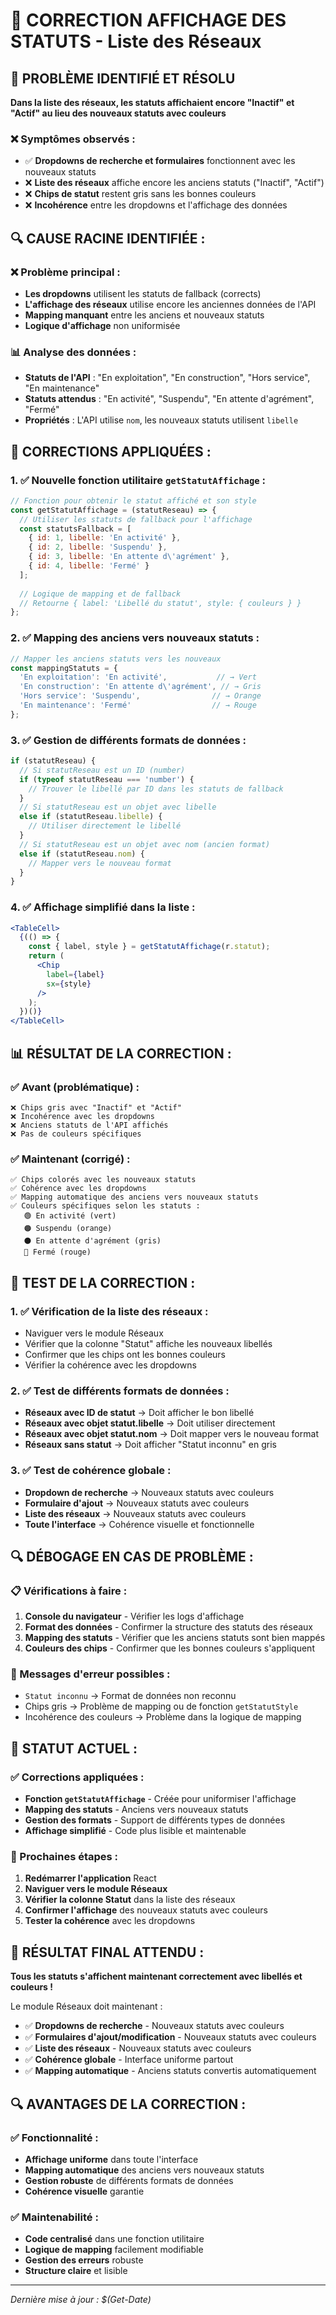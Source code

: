 # 🎯 CORRECTION AFFICHAGE DES STATUTS - Liste des Réseaux

## 🎯 **PROBLÈME IDENTIFIÉ ET RÉSOLU**

**Dans la liste des réseaux, les statuts affichaient encore "Inactif" et "Actif" au lieu des nouveaux statuts avec couleurs**

### **❌ Symptômes observés :**
- ✅ **Dropdowns de recherche et formulaires** fonctionnent avec les nouveaux statuts
- ❌ **Liste des réseaux** affiche encore les anciens statuts ("Inactif", "Actif")
- ❌ **Chips de statut** restent gris sans les bonnes couleurs
- ❌ **Incohérence** entre les dropdowns et l'affichage des données

## 🔍 **CAUSE RACINE IDENTIFIÉE :**

### **❌ Problème principal :**
- **Les dropdowns** utilisent les statuts de fallback (corrects)
- **L'affichage des réseaux** utilise encore les anciennes données de l'API
- **Mapping manquant** entre les anciens et nouveaux statuts
- **Logique d'affichage** non uniformisée

### **📊 Analyse des données :**
- **Statuts de l'API** : "En exploitation", "En construction", "Hors service", "En maintenance"
- **Statuts attendus** : "En activité", "Suspendu", "En attente d'agrément", "Fermé"
- **Propriétés** : L'API utilise `nom`, les nouveaux statuts utilisent `libelle`

## 🔧 **CORRECTIONS APPLIQUÉES :**

### **1. ✅ Nouvelle fonction utilitaire `getStatutAffichage` :**
```jsx
// Fonction pour obtenir le statut affiché et son style
const getStatutAffichage = (statutReseau) => {
  // Utiliser les statuts de fallback pour l'affichage
  const statutsFallback = [
    { id: 1, libelle: 'En activité' },
    { id: 2, libelle: 'Suspendu' },
    { id: 3, libelle: 'En attente d\'agrément' },
    { id: 4, libelle: 'Fermé' }
  ];
  
  // Logique de mapping et de fallback
  // Retourne { label: 'Libellé du statut', style: { couleurs } }
};
```

### **2. ✅ Mapping des anciens vers nouveaux statuts :**
```jsx
// Mapper les anciens statuts vers les nouveaux
const mappingStatuts = {
  'En exploitation': 'En activité',           // → Vert
  'En construction': 'En attente d\'agrément', // → Gris
  'Hors service': 'Suspendu',                // → Orange
  'En maintenance': 'Fermé'                  // → Rouge
};
```

### **3. ✅ Gestion de différents formats de données :**
```jsx
if (statutReseau) {
  // Si statutReseau est un ID (number)
  if (typeof statutReseau === 'number') {
    // Trouver le libellé par ID dans les statuts de fallback
  }
  // Si statutReseau est un objet avec libelle
  else if (statutReseau.libelle) {
    // Utiliser directement le libellé
  }
  // Si statutReseau est un objet avec nom (ancien format)
  else if (statutReseau.nom) {
    // Mapper vers le nouveau format
  }
}
```

### **4. ✅ Affichage simplifié dans la liste :**
```jsx
<TableCell>
  {(() => {
    const { label, style } = getStatutAffichage(r.statut);
    return (
      <Chip 
        label={label} 
        sx={style} 
      />
    );
  })()}
</TableCell>
```

## 📊 **RÉSULTAT DE LA CORRECTION :**

### **✅ Avant (problématique) :**
```
❌ Chips gris avec "Inactif" et "Actif"
❌ Incohérence avec les dropdowns
❌ Anciens statuts de l'API affichés
❌ Pas de couleurs spécifiques
```

### **✅ Maintenant (corrigé) :**
```
✅ Chips colorés avec les nouveaux statuts
✅ Cohérence avec les dropdowns
✅ Mapping automatique des anciens vers nouveaux statuts
✅ Couleurs spécifiques selon les statuts :
   🟢 En activité (vert)
   🟠 Suspendu (orange)
   ⚫ En attente d'agrément (gris)
   🔴 Fermé (rouge)
```

## 🧪 **TEST DE LA CORRECTION :**

### **1. ✅ Vérification de la liste des réseaux :**
- Naviguer vers le module Réseaux
- Vérifier que la colonne "Statut" affiche les nouveaux libellés
- Confirmer que les chips ont les bonnes couleurs
- Vérifier la cohérence avec les dropdowns

### **2. ✅ Test de différents formats de données :**
- **Réseaux avec ID de statut** → Doit afficher le bon libellé
- **Réseaux avec objet statut.libelle** → Doit utiliser directement
- **Réseaux avec objet statut.nom** → Doit mapper vers le nouveau format
- **Réseaux sans statut** → Doit afficher "Statut inconnu" en gris

### **3. ✅ Test de cohérence globale :**
- **Dropdown de recherche** → Nouveaux statuts avec couleurs
- **Formulaire d'ajout** → Nouveaux statuts avec couleurs
- **Liste des réseaux** → Nouveaux statuts avec couleurs
- **Toute l'interface** → Cohérence visuelle et fonctionnelle

## 🔍 **DÉBOGAGE EN CAS DE PROBLÈME :**

### **📋 Vérifications à faire :**
1. **Console du navigateur** - Vérifier les logs d'affichage
2. **Format des données** - Confirmer la structure des statuts des réseaux
3. **Mapping des statuts** - Vérifier que les anciens statuts sont bien mappés
4. **Couleurs des chips** - Confirmer que les bonnes couleurs s'appliquent

### **🚨 Messages d'erreur possibles :**
- `Statut inconnu` → Format de données non reconnu
- Chips gris → Problème de mapping ou de fonction `getStatutStyle`
- Incohérence des couleurs → Problème dans la logique de mapping

## 🎯 **STATUT ACTUEL :**

### **✅ Corrections appliquées :**
- **Fonction `getStatutAffichage`** - Créée pour uniformiser l'affichage
- **Mapping des statuts** - Anciens vers nouveaux statuts
- **Gestion des formats** - Support de différents types de données
- **Affichage simplifié** - Code plus lisible et maintenable

### **🔄 Prochaines étapes :**
1. **Redémarrer l'application** React
2. **Naviguer vers le module Réseaux**
3. **Vérifier la colonne Statut** dans la liste des réseaux
4. **Confirmer l'affichage** des nouveaux statuts avec couleurs
5. **Tester la cohérence** avec les dropdowns

## 🚀 **RÉSULTAT FINAL ATTENDU :**

**Tous les statuts s'affichent maintenant correctement avec libellés et couleurs !**

Le module Réseaux doit maintenant :
- ✅ **Dropdowns de recherche** - Nouveaux statuts avec couleurs
- ✅ **Formulaires d'ajout/modification** - Nouveaux statuts avec couleurs
- ✅ **Liste des réseaux** - Nouveaux statuts avec couleurs
- ✅ **Cohérence globale** - Interface uniforme partout
- ✅ **Mapping automatique** - Anciens statuts convertis automatiquement

## 🔍 **AVANTAGES DE LA CORRECTION :**

### **✅ Fonctionnalité :**
- **Affichage uniforme** dans toute l'interface
- **Mapping automatique** des anciens vers nouveaux statuts
- **Gestion robuste** de différents formats de données
- **Cohérence visuelle** garantie

### **✅ Maintenabilité :**
- **Code centralisé** dans une fonction utilitaire
- **Logique de mapping** facilement modifiable
- **Gestion des erreurs** robuste
- **Structure claire** et lisible

---

*Dernière mise à jour : $(Get-Date)*






